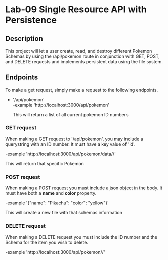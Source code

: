 # Lab-09 Single Resource API with Persistence

## Description
This project will let a user create, read, and destroy different Pokemon Schemas by using
the /api/pokemon route in conjunction with GET, POST, and DELETE requests and implements
persistent data using the file system.

## Endpoints
To make a get request, simply make a request to the following endpoints.

* '/api/pokemon'    
  -example  'http://localhost:3000/api/pokemon'

  This will return a list of all current pokemon ID numbers


### GET request

When making a GET request to '/api/pokemon', you may include a querystring with an ID number. It must have a key value of 'id'.

  -example  'http://localhost:3000/api/pokemon/data/<schema>/<id>'

  This will return that specific Pokemon


### POST request

When making a POST request you must include a json object in the body. It must have
both a **name** and **color** property.

  -example '{"name": "Pikachu": "color": "yellow"}'

  This will create a new file with that schemas information

### DELETE request

When making a DELETE request you must include the ID number and the Schema for the
item you wish to delete.

  -example 'http://localhost:3000/api/pokemon/<Schema>/<id>'
